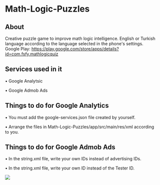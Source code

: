 # Math-Logic-Puzzles

## About
Creative puzzle game to improve math logic intelligence. English or Turkish language according to the language selected in the phone's settings.
Google Play: https://play.google.com/store/apps/details?id=com.fsfy.mathlogicquiz

## Services used in it
• Google Analytsic

• Google Admob Ads

## Things to do for Google Analytics
• You must add the google-services.json file created by yourself.

• Arrange the files in Math-Logic-Puzzles/app/src/main/res/xml according to you.

## Things to do for Google Admob Ads
• In the string.xml file, write your own IDs instead of advertising IDs.

• In the string.xml file, write your own ID instead of the Tester ID.

![](https://user-images.githubusercontent.com/25348044/95674505-4c2ffa00-0bb9-11eb-9f1d-5e748b552cca.jpg)
